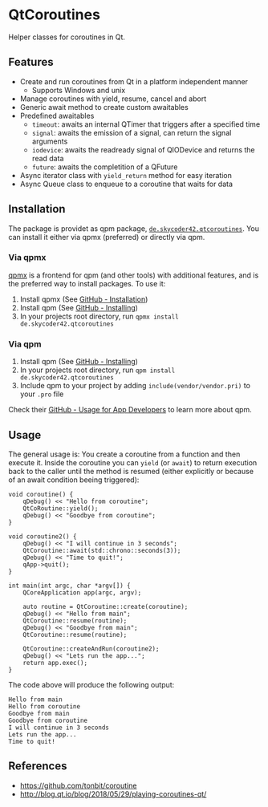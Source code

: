 # QtCoroutines
Helper classes for coroutines in Qt.

## Features
- Create and run coroutines from Qt in a platform independent manner
	- Supports Windows and unix
- Manage coroutines with yield, resume, cancel and abort
- Generic await method to create custom awaitables
- Predefined awaitables
	- `timeout`: awaits an internal QTimer that triggers after a specified time
	- `signal`: awaits the emission of a signal, can return the signal arguments
	- `iodevice`: awaits the readready signal of QIODevice and returns the read data
	- `future`: awaits the completition of a QFuture
- Async iterator class with `yield_return` method for easy iteration
- Async Queue class to enqueue to a coroutine that waits for data

## Installation
The package is providet as qpm  package, [`de.skycoder42.qtcoroutines`](https://www.qpm.io/packages/de.skycoder42.qtcoroutines/index.html). You can install it either via qpmx (preferred) or directly via qpm.

### Via qpmx
[qpmx](https://github.com/Skycoder42/qpmx) is a frontend for qpm (and other tools) with additional features, and is the preferred way to install packages. To use it:

1. Install qpmx (See [GitHub - Installation](https://github.com/Skycoder42/qpmx#installation))
2. Install qpm (See [GitHub - Installing](https://github.com/Cutehacks/qpm/blob/master/README.md#installing))
3. In your projects root directory, run `qpmx install de.skycoder42.qtcoroutines`

### Via qpm
1. Install qpm (See [GitHub - Installing](https://github.com/Cutehacks/qpm/blob/master/README.md#installing))
2. In your projects root directory, run `qpm install de.skycoder42.qtcoroutines`
3. Include qpm to your project by adding `include(vendor/vendor.pri)` to your `.pro` file

Check their [GitHub - Usage for App Developers](https://github.com/Cutehacks/qpm/blob/master/README.md#usage-for-app-developers) to learn more about qpm.

## Usage
The general usage is: You create a coroutine from a function and then execute it. Inside the coroutine you can `yield` (or `await`) to return execution back to the caller until the method is resumed (either explicitly or because of an
await condition beeing triggered):

```{.cpp}
void coroutine() {
	qDebug() << "Hello from coroutine";
	QtCoRoutine::yield();
	qDebug() << "Goodbye from coroutine";
}

void coroutine2() {
	qDebug() << "I will continue in 3 seconds";
	QtCoroutine::await(std::chrono::seconds(3));
	qDebug() << "Time to quit!";
	qApp->quit();
}

int main(int argc, char *argv[]) {
	QCoreApplication app(argc, argv);

	auto routine = QtCoroutine::create(coroutine);
	qDebug() << "Hello from main";
	QtCoroutine::resume(routine);
	qDebug() << "Goodbye from main";
	QtCoroutine::resume(routine);

	QtCoroutine::createAndRun(coroutine2);
	qDebug() << "Lets run the app...";
	return app.exec();
}
```

The code above will produce the following output:

```
Hello from main
Hello from coroutine
Goodbye from main
Goodbye from coroutine
I will continue in 3 seconds
Lets run the app...
Time to quit!
```

## References
- https://github.com/tonbit/coroutine
- http://blog.qt.io/blog/2018/05/29/playing-coroutines-qt/
